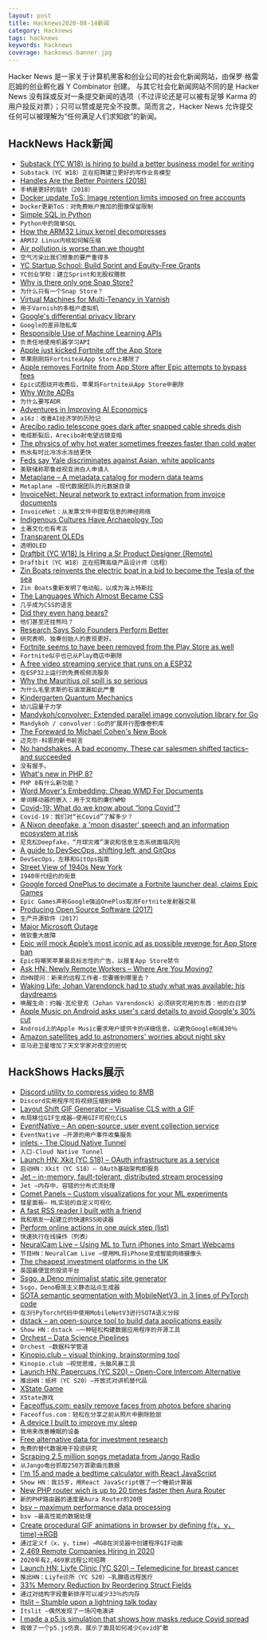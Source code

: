 ```yaml
---
layout: post
title: Hacknews2020-08-14新闻
category: Hacknews
tags: hacknews
keywords: hacknews
coverage: hacknews-banner.jpg
---
```


Hacker News 是一家关于计算机黑客和创业公司的社会化新闻网站，由保罗·格雷厄姆的创业孵化器 Y Combinator 创建。
与其它社会化新闻网站不同的是 Hacker News 没有踩或反对一条提交新闻的选项（不过评论还是可以被有足够 Karma 的用户投反对票）；只可以赞或是完全不投票。简而言之，Hacker News 允许提交任何可以被理解为“任何满足人们求知欲”的新闻。

## HackNews Hack新闻


- [Substack (YC W18) is hiring to build a better business model for writing](https://substack.com/jobs)
- `Substack（YC W18）正在招聘建立更好的写作业务模型`
- [Handles Are the Better Pointers (2018)](https://floooh.github.com/2018/06/17/handles-vs-pointers.html)
- `手柄是更好的指针（2018）`
- [Docker update ToS: Image retention limits imposed on free accounts](https://www.docker.com/pricing/retentionfaq)
- `Docker更新ToS：对免费帐户施加的图像保留限制`
- [Simple SQL in Python](https://github.com/nackjicholson/aiosql)
- `Python中的简单SQL`
- [How the ARM32 Linux kernel decompresses](https://people.kernel.org/linusw/how-the-arm32-linux-kernel-decompresses)
- `ARM32 Linux内核如何解压缩`
- [Air pollution is worse than we thought](https://www.vox.com/energy-and-environment/2020/8/12/21361498/climate-change-air-pollution-us-india-china-deaths)
- `空气污染比我们想象的要严重得多`
- [YC Startup School: Build Sprint and Equity-Free Grants](https://blog.ycombinator.com/announcing-yc-build-sprint-and-20-equity-free-grants/)
- `YC创业学校：建立Sprint和无股权赠款`
- [Why is there only one Snap Store?](https://merlijn.sebrechts.be/blog/2020-08-02-why-one-snap-store/)
- `为什么只有一个Snap Store？`
- [Virtual Machines for Multi-Tenancy in Varnish](https://medium.com/@fwsgonzo/virtual-machines-for-multi-tenancy-in-varnish-1c619ea3276)
- `用于Varnish的多租户虚拟机`
- [Google's differential privacy library](https://github.com/google/differential-privacy)
- `Google的差异隐私库`
- [Responsible Use of Machine Learning APIs](https://medium.com/taraaz/developers-choose-wisely-a-guide-for-responsible-use-of-machine-learning-apis-e006e4263cae)
- `负责任地使用机器学习API`
- [Apple just kicked Fortnite off the App Store](https://www.theverge.com/2020/8/13/21366438/apple-fortnite-ios-app-store-violations-epic-payments)
- `苹果刚刚将Fortnite从App Store上移除了`
- [Apple removes Fortnite from App Store after Epic attempts to bypass fees](https://twitter.com/markgurman/status/1293984069722636288)
- `Epic试图绕开收费后，苹果将Fortnite从App Store中删除`
- [Why Write ADRs](https://github.blog/2020-08-13-why-write-adrs/)
- `为什么要写ADR`
- [Adventures in Improving AI Economics](https://a16z.com/2020/08/12/taming-the-tail-adventures-in-improving-ai-economics/)
- `a16z：改善AI经济学的历险记`
- [Arecibo radio telescope goes dark after snapped cable shreds dish](https://www.sciencemag.org/news/2020/08/arecibo-radio-telescope-goes-dark-after-snapped-cable-shreds-dish)
- `电缆断裂后，Arecibo射电望远镜变暗`
- [The physics of why hot water sometimes freezes faster than cold water](https://www.smithsonianmag.com/smart-news/new-experiment-shows-why-sometimes-hot-water-cools-faster-cold-water-180975543/)
- `热水有时比冷冻水冻结更快`
- [Feds say Yale discriminates against Asian, white applicants](https://apnews.com/e97f08eb935989840bda430bb7a32e15)
- `美联储称耶鲁歧视亚洲白人申请人`
- [Metaplane – A metadata catalog for modern data teams](https://metaplane.dev)
- `Metaplane –现代数据团队的元数据目录`
- [InvoiceNet: Neural network to extract information from invoice documents](https://github.com/naiveHobo/InvoiceNet)
- `InvoiceNet：从发票文件中提取信息的神经网络`
- [Indigenous Cultures Have Archaeology Too](https://www.sapiens.org/archaeology/archaeology-oral-tradition/)
- `土著文化也有考古`
- [Transparent OLEDs](https://oled.com/oleds/transparent-oleds-toleds/)
- `透明OLED`
- [Draftbit (YC W18) Is Hiring a Sr Product Designer (Remote)](https://draftbit.com/jobs/product-designer)
- `Draftbit（YC W18）正在招聘高级产品设计师（远程）`
- [Zin Boats reinvents the electric boat in a bid to become the Tesla of the sea](https://techcrunch.com/2020/08/11/zin-boats-reinvents-the-electric-speedboat-in-a-bid-to-become-the-tesla-of-the-sea/)
- `Zin Boats重新发明了电动船，以成为海上特斯拉`
- [The Languages Which Almost Became CSS](https://eager.io/blog/the-languages-which-almost-were-css/)
- `几乎成为CSS的语言`
- [Did they even hang bears?](https://www.lrb.co.uk/the-paper/v42/n16/tom-shippey/did-they-even-hang-bears)
- `他们甚至还挂熊吗？`
- [Research Says Solo Founders Perform Better](https://www.growthclub.online/post/research-says-solo-founders-perform-better-here-is-why)
- `研究表明，独奏创始人的表现更好。`
- [Fortnite seems to have been removed from the Play Store as well](https://play.google.com/store/apps/details?id=com.epicgames.fortnite&hl=en_US)
- `Fortnite似乎也已从Play商店中删除`
- [A free video streaming service that runs on a ESP32](https://github.com/rossumur/espflix)
- `在ESP32上运行的免费视频流服务`
- [Why the Mauritius oil spill is so serious](https://www.bbc.com/news/world-africa-53754751)
- `为什么毛里求斯的石油泄漏如此严重`
- [Kindergarten Quantum Mechanics](https://arxiv.org/abs/quant-ph/0510032)
- `幼儿园量子力学`
- [Mandykoh/convolver: Extended parallel image convolution library for Go](https://github.com/mandykoh/convolver)
- `Mandykoh / convolver：Go的扩展并行图像卷积库`
- [The Foreward to Michael Cohen's New Book](https://disloyalthebook.com/download-the-disloyal-foreword-written-by-michael-cohen/)
- `迈克尔·科恩的新书前言`
- [No handshakes. A bad economy. These car salesmen shifted tactics– and succeeded](https://www.washingtonpost.com/business/2020/08/12/with-handshakes-barred-an-economy-trouble-car-salesman-tries-seal-deal/)
- `没有握手。`
- [What's new in PHP 8?](https://stitcher.io/blog/new-in-php-8?ref=hn)
- `PHP 8有什么新功能？`
- [Word Mover's Embedding: Cheap WMD For Documents](https://vaclavkosar.com/ml/Word-Movers-Embedding-Cheap-WMD-For-Documents)
- `单词移动器的嵌入：用于文档的廉价WMD`
- [Covid-19: What do we know about “long Covid”?](https://www.bmj.com/content/370/bmj.m2815)
- `Covid-19：我们对“长Covid”了解多少？`
- [A Nixon deepfake, a 'moon disaster' speech and an information ecosystem at risk](https://www.scientificamerican.com/article/a-nixon-deepfake-a-moon-disaster-speech-and-an-information-ecosystem-at-risk1/)
- `尼克松Deepfake，“月球灾难”演说和信息生态系统面临风险`
- [A guide to DevSecOps, shifting left, and GitOps](https://github.blog/2020-08-13-secure-at-every-step-a-guide-to-devsecops-shifting-left-and-gitops/)
- `DevSecOps，左移和GitOps指南`
- [Street View of 1940s New York](https://1940s.nyc/)
- `1940年代纽约的街景`
- [Google forced OnePlus to decimate a Fortnite launcher deal, claims Epic Games](https://www.theverge.com/2020/8/13/21368395/fortnite-epic-games-oneplus-deal-google-play-store-lawsuit-lg)
- `Epic Games声称Google强迫OnePlus取消Fortnite发射器交易`
- [Producing Open Source Software (2017)](https://producingoss.com/)
- `生产开源软件（2017）`
- [Major Microsoft Outage](item?id=24152655)
- `微软重大故障`
- [Epic will mock Apple’s most iconic ad as possible revenge for App Store ban](https://www.theverge.com/2020/8/13/21367904/epic-parody-apple-1984-ad-fortnite-removal-app-store)
- `Epic将嘲笑苹果最具标志性的广告，以报复App Store禁令`
- [Ask HN: Newly Remote Workers – Where Are You Moving?](item?id=24152096)
- `向HN提问：新来的远程工作者-您要搬到哪里去？`
- [Waking Life: Johan Varendonck had to study what was available: his daydreams](https://www.laphamsquarterly.org/roundtable/waking-life)
- `唤醒生命：约翰·瓦伦登克（Johan Varendonck）必须研究可用的东西：他的白日梦`
- [Apple Music on Android asks user's card details to avoid Google's 30% cut](https://reddit.com/r/apple/comments/hb0jl8/)
- `Android上的Apple Music要求用户提供卡的详细信息，以避免Google削减30％`
- [Amazon satellites add to astronomers' worries about night sky](https://www.nytimes.com/2020/08/10/science/amazon-project-kuiper.html)
- `亚马逊卫星增加了天文学家对夜空的担忧`


## HackShows Hacks展示

- [ Discord utility to compress video to 8MB](https://8mb.video/)
- `Discord实用程序可将视频压缩到8MB`
- [ Layout Shift GIF Generator – Visualise CLS with a GIF](https://defaced.dev/tools/layout-shift-gif-generator/)
- `布局移位GIF生成器–使用GIF可视化CLS`
- [ EventNative – An open-source, user event collection service](https://github.com/ksensehq/eventnative)
- `EventNative –开源的用户事件收集服务`
- [ inlets - The Cloud Native Tunnel](https://docs.inlets.dev)
- `入口-Cloud Native Tunnel`
- [Launch HN: Xkit (YC S18) – OAuth infrastructure as a service](item?id=24121290)
- `启动HN：Xkit（YC S18）– OAuth基础架构即服务`
- [ Jet – in-memory, fault-tolerant, distributed stream processing](https://github.com/hazelcast/hazelcast-jet)
- `Jet –内存中，容错的分布式流处理`
- [ Comet Panels – Custom visualizations for your ML experiments](https://www.comet.ml/demo/gallery/view/new#select-panel?gallery-tab=Public)
- `彗星面板– ML实验的自定义可视化`
- [ A fast RSS reader I built with a friend](https://weloverss.com)
- `我和朋友一起建立的快速RSS阅读器`
- [ Perform online actions in one quick step (list)](https://github.com/yjose/awesome-new/)
- `快速执行在线操作（列表）`
- [ NeuralCam Live – Using ML to Turn iPhones into Smart Webcams](https://neural.cam/news/)
- `节目HN：NeuralCam Live –使用ML将iPhone变成智能网络摄像头`
- [ The cheapest investment platforms in the UK](https://www.koody.co/investing/compare-funds-isa-charges)
- `英国最便宜的投资平台`
- [ Ssgo, a Deno minimalist static site generator](https://ssgo.netlify.app)
- `Ssgo，Deno极简主义静态站点生成器`
- [ SOTA semantic segmentation with MobileNetV3, in 3 lines of PyTorch code](https://github.com/ekzhang/fastseg)
- `在3行PyTorch代码中使用MobileNetV3进行SOTA语义分段`
- [ dstack – an open-source tool to build data applications easily](item?id=24131723)
- `Show HN：dstack –一种轻松构建数据应用程序的开源工具`
- [ Orchest – Data Science Pipelines](item?id=24131302)
- `Orchest –数据科学管道`
- [ Kinopio.club – visual thinking, brainstorming tool](https://kinopio.club)
- `Kinopio.club –视觉思维，头脑风暴工具`
- [Launch HN: Papercups (YC S20) – Open-Core Intercom Alternative](item?id=24133719)
- `推出HN：纸杯（YC S20）–开放式对讲机替代品`
- [ XState Game](https://evac.bradwoods.io/)
- `XState游戏`
- [ Faceoffus.com: easily remove faces from photos before sharing](https://faceoffus.com/)
- `Faceoffus.com：轻松在分享之前从照片中删除脸部`
- [ A device I built to improve my sleep](https://biotinker.dev/posts/seismograph.html)
- `我用来改善睡眠的设备`
- [ Free alternative data for investment research](https://www.quiverquant.com/splash/)
- `免费的替代数据用于投资研究`
- [ Scraping 2.5 million songs metadata from Jango Radio](item?id=24139276)
- `从Jango电台抓取250万首歌曲元数据`
- [ I'm 15 and made a bedtime calculator with React JavaScript](https://www.sleepsources.com/bed-time-calculator/)
- `Show HN：我15岁，用React JavaScript做了一个睡前计算器`
- [ New PHP router wich is up to 20 times faster then Aura Router](https://github.com/alexdodonov/mezon-router/blob/master/doc/router-aura.md)
- `新的PHP路由器的速度是Aura Router的20倍`
- [ bsv – maximum performance data processing](https://github.com/nathants/bsv)
- `bsv –最高性能的数据处理`
- [ Create procedural GIF animations in browser by defining f(x，y，time)→RGB](https://fofpx.com)
- `通过定义f（x，y，time）→RGB在浏览器中创建程序GIF动画`
- [ 2,469 Remote Companies Hiring in 2020](https://remotehub.io/)
- `2020年有2,469家远程公司招聘`
- [Launch HN: Liyfe Clinic (YC S20) – Telemedicine for breast cancer](item?id=24143569)
- `推出HN：Liyfe诊所（YC S20）–乳腺癌远程医疗`
- [ 33% Memory Reduction by Reordering Struct Fields](https://qvault.io/2020/08/07/saving-a-third-of-our-memory-by-re-ordering-go-struct-fields)
- `通过对结构字段重新排序可以减少33％的内存`
- [ Itslit – Stumble upon a lightning talk today](https://github.com/vinayak-mehta/itslit)
- `Itslit –偶然发现了一场闪电演讲`
- [ I made a p5.js simulation that shows how masks reduce Covid spread](http://JustWearIt.fyi)
- `我做了一个p5.js仿真，展示了面具如何减少Covid扩散`

